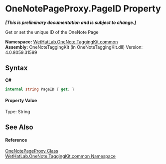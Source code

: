 # OneNotePageProxy.PageID Property 
 _**\[This is preliminary documentation and is subject to change.\]**_

Get or set the unique ID of the OneNote Page

**Namespace:**&nbsp;<a href="bcdbab9c-63d1-48a4-6937-af53fb8d9a55">WetHatLab.OneNote.TaggingKit.common</a><br />**Assembly:**&nbsp;OneNoteTaggingKit (in OneNoteTaggingKit.dll) Version: 4.0.8059.31599

## Syntax

**C#**<br />
``` C#
internal string PageID { get; }
```


#### Property Value
Type: String

## See Also


#### Reference
<a href="29ddbe8b-c1cb-4253-2f88-8d4aea757b89">OneNotePageProxy Class</a><br /><a href="bcdbab9c-63d1-48a4-6937-af53fb8d9a55">WetHatLab.OneNote.TaggingKit.common Namespace</a><br />